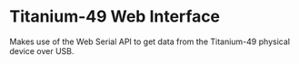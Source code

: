 # Titanium-49 Web Interface

Makes use of the Web Serial API to get data from the Titanium-49 physical device over USB.
